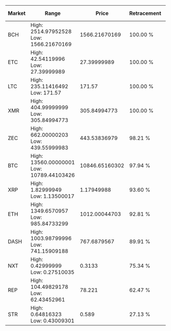 | Market | Range | Price| Retracement | Doubles to 50% |
| --- | --- | --- | --- | --- |
| BCH | High: 2514.97952528<br />Low: 1566.21670169 | 1566.21670169 | 100.00 % | 1.30 |
| ETC | High: 42.54119996<br />Low: 27.39999989 | 27.39999989 | 100.00 % | 1.28 |
| LTC | High: 235.11416492<br />Low: 171.57 | 171.57 | 100.00 % | 1.19 |
| XMR | High: 404.99999999<br />Low: 305.84994773 | 305.84994773 | 100.00 % | 1.16 |
| ZEC | High: 662.00000203<br />Low: 439.55999983 | 443.53836979 | 98.21 % | 1.24 |
| BTC | High: 13560.00000001<br />Low: 10789.44103426 | 10846.65160302 | 97.94 % | 1.12 |
| XRP | High: 1.82999949<br />Low: 1.13500017 | 1.17949988 | 93.60 % | 1.26 |
| ETH | High: 1349.6570957<br />Low: 985.84733299 | 1012.00044703 | 92.81 % | 1.15 |
| DASH | High: 1003.98799996<br />Low: 741.15909188 | 767.6879567 | 89.91 % | 1.14 |
| NXT | High: 0.42999999<br />Low: 0.27510035 | 0.3133 | 75.34 % | 1.13 |
| REP | High: 104.49829178<br />Low: 62.43452961 | 78.221 | 62.47 % | 1.07 |
| STR | High: 0.64816323<br />Low: 0.43009301 | 0.589 | 27.13 % | 0.00 |

